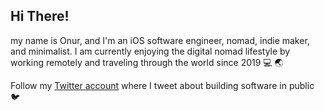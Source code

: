 ## Hi There!

my name is Onur, and I'm an iOS software engineer, nomad, indie maker, and minimalist. I am currently enjoying the digital nomad lifestyle by working remotely and traveling through the world since 2019 💻 🌏

Follow my [Twitter account](https://twitter.com/nryrk) where I tweet about building software in public 🐦
